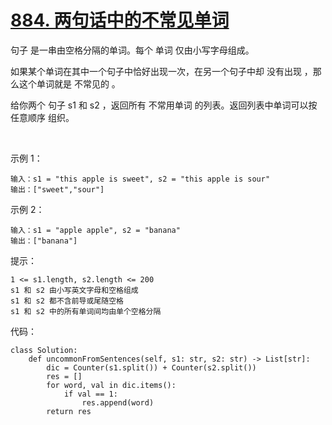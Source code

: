 # [884. 两句话中的不常见单词](https://leetcode.cn/problems/uncommon-words-from-two-sentences/)

句子 是一串由空格分隔的单词。每个 单词 仅由小写字母组成。

如果某个单词在其中一个句子中恰好出现一次，在另一个句子中却 没有出现 ，那么这个单词就是 不常见的 。

给你两个 句子 s1 和 s2 ，返回所有 不常用单词 的列表。返回列表中单词可以按 任意顺序 组织。

 

示例 1：
```
输入：s1 = "this apple is sweet", s2 = "this apple is sour"
输出：["sweet","sour"]
```
示例 2：
```
输入：s1 = "apple apple", s2 = "banana"
输出：["banana"]
```

提示：
```
1 <= s1.length, s2.length <= 200
s1 和 s2 由小写英文字母和空格组成
s1 和 s2 都不含前导或尾随空格
s1 和 s2 中的所有单词间均由单个空格分隔
```

代码：
```python3
class Solution:
    def uncommonFromSentences(self, s1: str, s2: str) -> List[str]:
        dic = Counter(s1.split()) + Counter(s2.split())
        res = []
        for word, val in dic.items():
            if val == 1:
                res.append(word)
        return res
```
